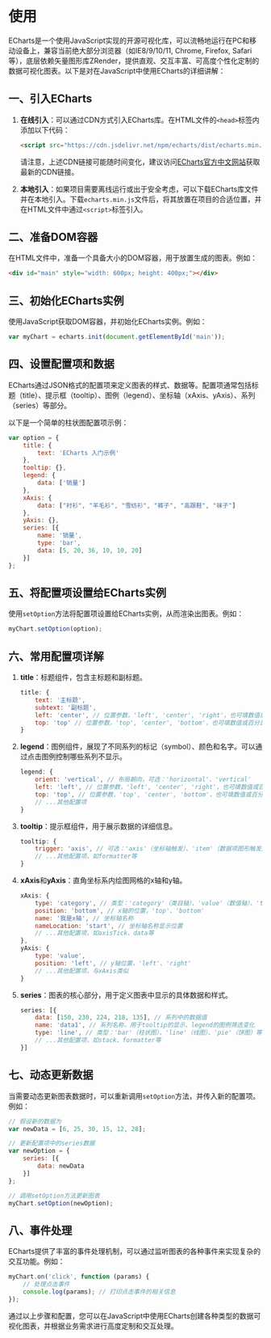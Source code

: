 # 使用

ECharts是一个使用JavaScript实现的开源可视化库，可以流畅地运行在PC和移动设备上，兼容当前绝大部分浏览器（如IE8/9/10/11, Chrome, Firefox, Safari等），底层依赖矢量图形库ZRender，提供直观、交互丰富、可高度个性化定制的数据可视化图表。以下是对在JavaScript中使用ECharts的详细讲解：

## 一、引入ECharts

1. **在线引入**：可以通过CDN方式引入ECharts库。在HTML文件的`<head>`标签内添加以下代码：

    ```html
    <script src="https://cdn.jsdelivr.net/npm/echarts/dist/echarts.min.js"></script>
    ```

    请注意，上述CDN链接可能随时间变化，建议访问[ECharts官方中文网站](https://echarts.apache.org/zh/index.html)获取最新的CDN链接。

2. **本地引入**：如果项目需要离线运行或出于安全考虑，可以下载ECharts库文件并在本地引入。下载`echarts.min.js`文件后，将其放置在项目的合适位置，并在HTML文件中通过`<script>`标签引入。

## 二、准备DOM容器

在HTML文件中，准备一个具备大小的DOM容器，用于放置生成的图表。例如：

```html
<div id="main" style="width: 600px; height: 400px;"></div>
```

## 三、初始化ECharts实例

使用JavaScript获取DOM容器，并初始化ECharts实例。例如：

```javascript
var myChart = echarts.init(document.getElementById('main'));
```

## 四、设置配置项和数据

ECharts通过JSON格式的配置项来定义图表的样式、数据等。配置项通常包括标题（title）、提示框（tooltip）、图例（legend）、坐标轴（xAxis、yAxis）、系列（series）等部分。

以下是一个简单的柱状图配置项示例：

```javascript
var option = {
    title: {
        text: 'ECharts 入门示例'
    },
    tooltip: {},
    legend: {
        data: ['销量']
    },
    xAxis: {
        data: ["衬衫", "羊毛衫", "雪纺衫", "裤子", "高跟鞋", "袜子"]
    },
    yAxis: {},
    series: [{
        name: '销量',
        type: 'bar',
        data: [5, 20, 36, 10, 10, 20]
    }]
};
```

## 五、将配置项设置给ECharts实例

使用`setOption`方法将配置项设置给ECharts实例，从而渲染出图表。例如：

```javascript
myChart.setOption(option);
```

## 六、常用配置项详解

1. **title**：标题组件，包含主标题和副标题。

    ```javascript
    title: {
        text: '主标题',
        subtext: '副标题',
        left: 'center', // 位置参数，'left', 'center', 'right'，也可填数值或百分比
        top: 'top' // 位置参数，'top', 'center', 'bottom'，也可填数值或百分比
    }
    ```

2. **legend**：图例组件，展现了不同系列的标记（symbol）、颜色和名字。可以通过点击图例控制哪些系列不显示。

    ```javascript
    legend: {
        orient: 'vertical', // 布局朝向，可选：'horizontal'、'vertical'
        left: 'left', // 位置参数，'left', 'center', 'right'，也可填数值或百分比
        top: 'top', // 位置参数，'top', 'center', 'bottom'，也可填数值或百分比
        // ...其他配置项
    }
    ```

3. **tooltip**：提示框组件，用于展示数据的详细信息。

    ```javascript
    tooltip: {
        trigger: 'axis', // 可选：'axis'（坐标轴触发）、'item'（数据项图形触发）、'none'（什么都不触发）
        // ...其他配置项，如formatter等
    }
    ```

4. **xAxis**和**yAxis**：直角坐标系内绘图网格的x轴和y轴。

    ```javascript
    xAxis: {
        type: 'category', // 类型：'category'（类目轴）、'value'（数值轴）、'time'（时间轴）
        position: 'bottom', // x轴的位置，'top'、'bottom'
        name: '我是x轴', // 坐标轴名称
        nameLocation: 'start', // 坐标轴名称显示位置
        // ...其他配置项，如axisTick、data等
    },
    yAxis: {
        type: 'value',
        position: 'left', // y轴位置，'left'、'right'
        // ...其他配置项，与xAxis类似
    }
    ```

5. **series**：图表的核心部分，用于定义图表中显示的具体数据和样式。

    ```javascript
    series: [{
        data: [150, 230, 224, 218, 135], // 系列中的数据值
        name: 'data1', // 系列名称，用于tooltip的显示、legend的图例筛选变化
        type: 'line', // 类型：'bar'（柱状图）、'line'（线图）、'pie'（饼图）等
        // ...其他配置项，如stack、formatter等
    }]
    ```

## 七、动态更新数据

当需要动态更新图表数据时，可以重新调用`setOption`方法，并传入新的配置项。例如：

```javascript
// 假设新的数据为
var newData = [6, 25, 30, 15, 12, 28];

// 更新配置项中的series数据
var newOption = {
    series: [{
        data: newData
    }]
};

// 调用setOption方法更新图表
myChart.setOption(newOption);
```

## 八、事件处理

ECharts提供了丰富的事件处理机制，可以通过监听图表的各种事件来实现复杂的交互功能。例如：

```javascript
myChart.on('click', function (params) {
    // 处理点击事件
    console.log(params); // 打印点击事件的相关信息
});
```

通过以上步骤和配置，您可以在JavaScript中使用ECharts创建各种类型的数据可视化图表，并根据业务需求进行高度定制和交互处理。
